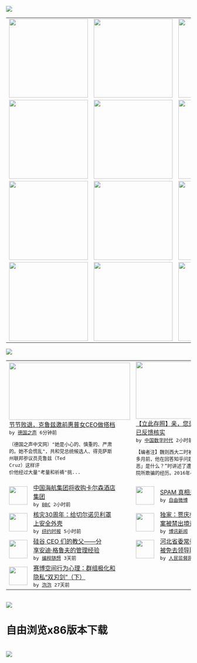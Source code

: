 

<a href="https://github.com/greatfire/z/raw/master/FreeBrowser.apk"><img src="https://raw.githubusercontent.com/greatfire/wiki/master/x/header.png" /></a><table><tr><td width="262" align="center" valign="center"><a href="https://github.com/greatfire/wiki/wiki/nyt" title="纽约时报中文网 国际纵览"><img src="https://raw.githubusercontent.com/greatfire/wiki/master/x/nyt_flag.png" width="215"/></a></td><td width="262" align="center" valign="center"><a href="https://github.com/greatfire/wiki/wiki/dw" title=""><img src="https://raw.githubusercontent.com/greatfire/wiki/master/x/dw_flag.png" width="215"/></a></td><td width="262" align="center" valign="center"><a href="https://github.com/greatfire/wiki/wiki/rmjd" title=""><img src="https://raw.githubusercontent.com/greatfire/wiki/master/x/rmjd_flag.png" width="215"/></a></td></tr><tr><td width="262" align="center" valign="center"><a href="https://github.com/paopaonetizen/website" title="泡泡 - 未经审查的互联网信息"><img src="https://raw.githubusercontent.com/greatfire/wiki/master/x/pp_flag.png" width="215"/></a></td><td width="262" align="center" valign="center"><a href="https://github.com/getlantern/mirror" title="以及自由微博和GreatFire.org官方中文论坛"><img src="https://raw.githubusercontent.com/greatfire/wiki/master/x/lantern_flag.png" width="215"/></a></td><td width="262" align="center" valign="center"><a href="https://github.com/cdtmirrors/m/" title=""><img src="https://raw.githubusercontent.com/greatfire/wiki/master/x/cdt_flag.png" width="215"/></a></td></tr><tr><td width="262" align="center" valign="center"><a href="https://github.com/program-think/blog" title="编程随想的博客"><img src="https://raw.githubusercontent.com/greatfire/wiki/master/x/pt_flag.png" width="215"/></a></td><td width="262" align="center" valign="center"><a href="https://github.com/greatfire/wiki/wiki/bbc" title=""><img src="https://raw.githubusercontent.com/greatfire/wiki/master/x/bbc_flag.png" width="215"/></a></td><td width="262" align="center" valign="center"><a href="https://github.com/freeweibo/s" title="自由微博 - 匿名和不受屏蔽的新浪微博搜索"><img src="https://raw.githubusercontent.com/greatfire/wiki/master/x/fw_flag.png" width="215"/></a></td></tr><tr><td width="262" align="center" valign="center"><a href="https://github.com/greatfire/wiki/wiki/google" title=""><img src="https://raw.githubusercontent.com/greatfire/wiki/master/x/google_flag.png" width="215"/></a></td><td width="262" align="center" valign="center"><a href="https://github.com/bxnews/boxun" title=""><img src="https://raw.githubusercontent.com/greatfire/wiki/master/x/bx_flag.png" width="215"/></a></td><td width="262" align="center" valign="center"><a href="https://github.com/greatfire/wiki/wiki/open-source" title="欢迎访问GreatFire.org开发者项目网站"><img src="https://raw.githubusercontent.com/greatfire/wiki/master/x/open-source_flag.png" width="215"/></a></td></tr></table><img src="https://raw.githubusercontent.com/greatfire/wiki/master/x/newsfeed text.png" /><table cols="4"><tr><td colspan="2" width="380"><a href="http://dw.com/p/1IeVg?maca=chi-GK-text-greatfire-all-chinese-15625-xml-mrss"><img src="http://www.dw.com/image/0,,19221428_302,00.jpg" width="330" height="156"/></a></br><a href="http://dw.com/p/1IeVg?maca=chi-GK-text-greatfire-all-chinese-15625-xml-mrss">节节败退，克鲁兹邀前惠普女CEO做搭档</a></br><kbd> by <a href="http://dw.de">德国之声</a> 6分钟前 </kbd></br><pre>（德国之声中文网）"她是小心的、慎重的、严肃<br/>的。她不会慌乱"，共和党总统候选人、得克萨斯<br/>州联邦参议员克鲁兹（Ted Cruz）这样评<br/>价他经过大量"考量和祈祷"挑...</pre></td><td colspan="2" width="380"><a href="http://feedproxy.google.com/~r/chinadigitaltimes/zcNw/~3/uXW9gMt5-Kg/"><img src="http://i2.wp.com/chinadigitaltimes.net/chinese/files/2016/04/%E7%99%BE%E5%BA%A6%E6%8E%A8%E5%B9%BF.png?resize=500%2C998" width="330" height="156"/></a></br><a href="http://feedproxy.google.com/~r/chinadigitaltimes/zcNw/~3/uXW9gMt5-Kg/">【立此存照】亲，您患癌去世的情况百度推广<br/>已反馈核实</a></br><kbd> by <a href="http://chinadigitaltimes.net/chinese/">中国数字时代</a> 2小时前 </kbd></br><pre>【编者注】魏则西大二时被诊断为滑膜肉瘤。两个<br/>多月前，他在回答知乎问题“你认为人性最大的「<br/>恶」是什么？”时讲述了遭百度竞价排名推广的医<br/>院所欺骗的经历。2016年4...</pre></td></tr><tr><td><img src="http://a.files.bbci.co.uk/worldservice/live/assets/images/2016/04/28/160428081248_radisson_blu_hotel_144x81_epa_nocredit.jpg" width="50" height="50"/></td><td width="280"><a href="http://www.bbc.com/zhongwen/simp/china/2016/04/160428_china_hna_carlson_hotels_acquisition">中国海航集团将收购卡尔森酒店<br/>集团</a></br><kbd> by <a href="http://www.bbc.co.uk/zhongwen/simp">BBC</a> 2小时前 </kbd></td><td><img src="http://ww2.sinaimg.cn/large/767e4963jw1f3c9pn8jcyj20m80fsju7.jpg" width="50" height="50"/></td><td width="280"><a href="https://freeweibo.com/weibo/3969250164863008">SPAM 真相是画出来的！</a></br><kbd> by <a href="https://freeweibo.com/">自由微博</a> 3小时前 </kbd></td></tr><tr><td><img src="https://static01.nyt.com/images/2014/04/27/science/chernobyl-arch/chernobyl-arch-articleLarge.jpg" width="50" height="50"/></td><td width="280"><a href="https://d7odklm2qes9e.cloudfront.net/science/20160427/t27chernobyl/">核灾30周年：给切尔诺贝利罩<br/>上安全外壳</a></br><kbd> by <a href="http://m.cn.nytimes.com/">纽约时报</a> 5小时前 </kbd></td><td><img src="https://raw.githubusercontent.com/greatfire/wiki/master/x/bx_logo.png" width="50" height="50"/></td><td width="280"><a href="http://www.boxun.com/news/gb/china/2016/04/201604280503.shtml">独家：贾庆林女婿李伯潭涉张越<br/>案被禁出境请看博讯热点...</a></br><kbd> by <a href="http://www.boxun.com">博讯新闻</a> 9小时前 </kbd></td></tr><tr><td><img src="https://lh3.googleusercontent.com/sMUbBGt-8JQpr_t2wogfT7BYFCdefXSgRC9jTjI2qgBafnr-rGigfkDtOFi1M1SUGdbCC2_nOXUzp-QGv5t5FtDlrsVfYlxliT6cDvuSeTcpRLJJm3QoYtY4GTgUslBVboo8MCcPzLU" width="50" height="50"/></td><td width="280"><a href="http://feedproxy.google.com/~r/programthink/~3/drmgGUT99k4/Andy-Grove-Quotes-on-Leadership.html">硅谷 CEO 们的教父——分<br/>享安迪·格鲁夫的管理经验</a></br><kbd> by <a href="http://program-think.blogspot.com">编程随想</a> 3天前 </kbd></td><td><img src="https://raw.githubusercontent.com/greatfire/wiki/master/x/rmjd_logo.png" width="50" height="50"/></td><td width="280"><a href="http://www.rmjdw.com//yongguandangan/20160424/15526.html">河北省委常委、政法委书记张越<br/>被免去领导职务 </a></br><kbd> by <a href="http://www.rmjdw.com/">人民监督网</a> 4天前 </kbd></td></tr><tr><td><img src="https://pao-pao.net/sites/pao-pao.net/files/styles/large/public/xia_pian_wen_zhong_tu_.jpg?itok=PbTXxyjR" width="50" height="50"/></td><td width="280"><a href="https://pao-pao.net/article/684">赛博空间行为心理：群组极化和<br/>隐私“双刃剑”（下）</a></br><kbd> by <a href="https://pao-pao.net">泡泡</a> 27天前 </kbd></td></table></br><a href="https://github.com/greatfire/z/raw/master/FreeBrowser.apk"><img src="https://raw.githubusercontent.com/greatfire/wiki/master/x/download app.png" /></a><h1>自由浏览x86版本下载<h1><a href="https://github.com/greatfire/z/raw/master/FreeBrowser-x86.apk"><img src="https://raw.githubusercontent.com/greatfire/images/master/fb86.qr.png" /></a>